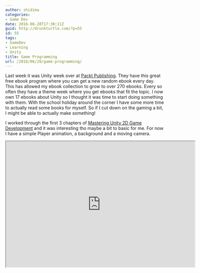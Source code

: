 ```yaml
---
author: shidima
categories:
- Game Dev
date: 2016-06-28T17:30:11Z
guid: http://drunkturtle.com/?p=55
id: 55
tags:
- GameDev
- Learning
- Unity
title: Game Programming
url: /2016/06/28/game-programming/
---
```


Last week it was Unity week over at <a href="https://www.packtpub.com/" target="_blank">Packt Publishing</a>. They have this great free ebook program where you can get a new random ebook every day. This has allowed my ebook collection to grow to over 270 ebooks. Every so often they have a theme week where you get ebooks that fit the topic. I now own 17 ebooks about Unity so I thought it was time to start doing something with them. With the school holiday around the corner I have some more time to actually read some books for myself. So if I cut down on the gaming a bit, I might be able to actually make something!

I worked through the first 3 chapters of <a href="https://www.packtpub.com/game-development/mastering-unity-2d-game-development" target="_blank">Mastering Unity 2D Game Development</a> and it was interesting tho maybe a bit to basic for me. For now I have a simple Player animation, a background and a moving camera.


<iframe src="https://drunkturtle.com/images/Builds/" width="600" height="400" scrolling="no"></iframe>
